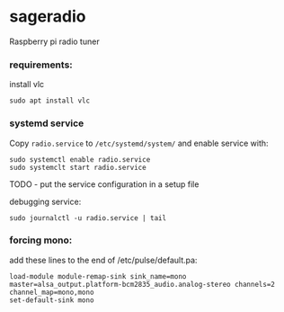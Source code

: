 # sageradio
Raspberry pi radio tuner
### requirements:
install vlc
```shell
sudo apt install vlc
```

### systemd service

Copy `radio.service` to `/etc/systemd/system/` and enable service with:
```shell
sudo systemctl enable radio.service
sudo systemclt start radio.service
```

TODO - put the service configuration in a setup file

debugging service:
```shell
sudo journalctl -u radio.service | tail
```

### forcing mono:

add these lines to the end of /etc/pulse/default.pa:
```shell
load-module module-remap-sink sink_name=mono master=alsa_output.platform-bcm2835_audio.analog-stereo channels=2 channel_map=mono,mono
set-default-sink mono
```
